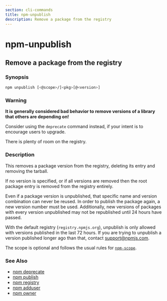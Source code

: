 ```yaml
---
section: cli-commands
title: npm-unpublish
description: Remove a package from the registry
---
```


# npm-unpublish

## Remove a package from the registry

### Synopsis

```bash
npm unpublish [<@scope>/]<pkg>[@<version>]
```

### Warning

**It is generally considered bad behavior to remove versions of a library
that others are depending on!**

Consider using the `deprecate` command
instead, if your intent is to encourage users to upgrade.

There is plenty of room on the registry.

### Description

This removes a package version from the registry, deleting its
entry and removing the tarball.

If no version is specified, or if all versions are removed then
the root package entry is removed from the registry entirely.

Even if a package version is unpublished, that specific name and
version combination can never be reused. In order to publish the
package again, a new version number must be used. Additionally,
new versions of packages with every version unpublished may not
be republished until 24 hours have passed.

With the default registry (`registry.npmjs.org`), unpublish is
only allowed with versions published in the last 72 hours. If you
are trying to unpublish a version published longer ago than that,
contact support@npmjs.com.

The scope is optional and follows the usual rules for [`npm-scope`](/docs/using-npm/scope).

### See Also

* [npm deprecate](/cli-commands/npm-deprecate)
* [npm publish](/cli-commands/npm-publish)
* [npm registry](/using-npm/registry)
* [npm adduser](/cli-commands/npm-adduser)
* [npm owner](/cli-commands/npm-owner)
